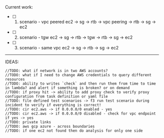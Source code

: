 Current work:
- [ ] 1. scenario - vpc peered ec2 -> sg -> rtb -> vpc peering -> rtb -> sg -> ec2 
  
- [ ] 2. scenario - tgw ec2 -> sg -> rtb -> tgw -> rtb -> sg -> ec2
    
- [ ] 3. scenario - same vpc ec2 -> sg -> rtb -> sg -> ec2

----------------------------------------------------


IDEAS:

```
//TODO: what if network is in two AWS accounts?
//TODO: what if I need to change AWS credentials to query different resources
//TODO: ability to writes `check` and then run them from time to time in lambda? and alert if something is broken? or on demand
//TODO: if proxy hit -> ability to add proxy check to verify proxy configuration from task definition or yaml file
//TODO: file defined test scenarios -> f3 run test scenario during incident to verify if everything is correct!
//TODO: cir ec2.aws -> if 0.0.0.0/0 enabled - yes
//TODO: cir ec2.aws -> if 0.0.0.0/0 disabled - check for vpc endpoint if yes -> yes
//TODO: private links
//TODO: aws gcp azure - across boundaries
//TODO: if one ec2 not found then do analysis for only one side
```
